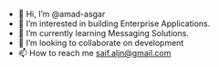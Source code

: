 - 👋 Hi, I’m @amad-asgar
- 👀 I’m interested in building Enterprise Applications.
- 🌱 I’m currently learning Messaging Solutions.
- 💞️ I’m looking to collaborate on development
- 📫 How to reach me saif.aljn@gmail.com

<!---
amad-asgar/amad-asgar is a ✨ special ✨ repository because its `README.md` (this file) appears on your GitHub profile.
You can click the Preview link to take a look at your changes.
--->
